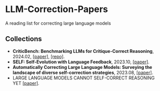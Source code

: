 # LLM-Correction-Papers
A reading list for correcting large language models 

## Collections

- **CriticBench: Benchmarking LLMs for Critique-Correct Reasoning**, 2024.02, [[paper]](http://arxiv.org/abs/2402.14809), [[repo]](https://github.com/CriticBench/CriticBench).
- **SELF: Self-Evolution with Language Feedback**, 2023.10, [[paper]](http://arxiv.org/abs/2310.00533).
- **Automatically Correcting Large Language Models: Surveying the landscape of diverse self-correction strategies**, 2023.08, [[paper]](http://arxiv.org/abs/2308.03188).
- LARGE LANGUAGE MODELS CANNOT SELF-CORRECT REASONING YET [[paper]](https://arxiv.org/pdf/2310.01798).
